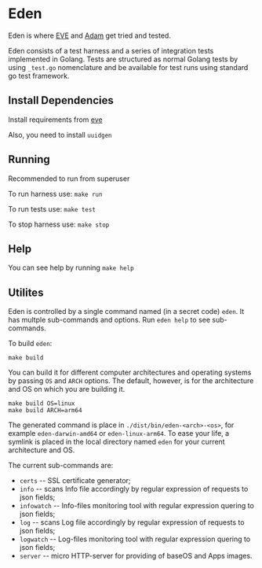 # Eden

Eden is where [EVE](https://github.com/lf-edge/eve) and [Adam](https://github.com/lf-edge/adam) get tried and tested.

Eden consists of a test harness and a series of integration tests implemented in Golang. Tests are structured as normal Golang tests by using ```_test.go``` nomenclature and be available for test runs using standard go test framework.

## Install Dependencies

Install requirements from [eve](https://github.com/lf-edge/eve#install-dependencies)

Also, you need to install ```uuidgen```

## Running

Recommended to run from superuser

To run harness use: ```make run```

To run tests use: ```make test```

To stop harness use: ```make stop```

## Help

You can see help by running ```make help```

## Utilites

Eden is controlled by a single command named (in a secret code) `eden`. It has multple sub-commands and options.
Run `eden help` to see sub-commands.

To build `eden`:

```
make build
```

You can build it for different computer architectures and operating systems by passing `OS` and `ARCH` options.
The default, however, is for the architecture and OS on which you are building it.

```
make build OS=linux
make build ARCH=arm64
```

The generated command is place in `./dist/bin/eden-<arch>-<os>`, for example `eden-darwin-amd64` or `eden-linux-arm64`.
To ease your life, a symlink is placed in the local directory named `eden` for your current architecture and OS.

The current sub-commands are:

   * `certs` -- SSL certificate generator;
   * `info` -- scans Info file accordingly by regular expression of requests to json fields;
   * `infowatch` -- Info-files monitoring tool with regular expression quering to json fields;
   * `log` -- scans Log file accordingly by regular expression of requests to json fields;
   * `logwatch` -- Log-files monitoring tool with regular expression quering to json fields;
   * `server` -- micro HTTP-server for providing of baseOS and Apps images.
